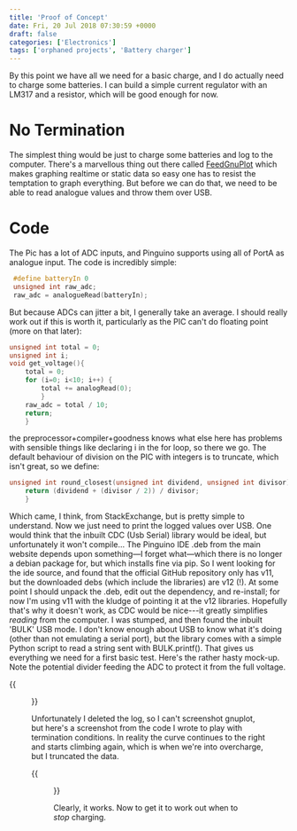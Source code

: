 ```yaml
---
title: 'Proof of Concept'
date: Fri, 20 Jul 2018 07:30:59 +0000
draft: false
categories: ['Electronics']
tags: ['orphaned projects', 'Battery charger']
---
```


By this point we have all we need for a basic charge, and I do
actually need to charge some batteries.  I can build a simple current
regulator with an LM317 and a resistor, which will be good enough for
now.

# No Termination

The simplest thing would be just to charge some batteries and log to
the computer.  There's a marvellous thing out there called
[FeedGnuPlot](https://github.com/dkogan/feedgnuplot) which makes
graphing realtime or static data so easy one has to resist the
temptation to graph everything.  But before we can do that, we need to
be able to read analogue values and throw them over USB.

# Code

The Pic has a lot of ADC inputs, and Pinguino supports using all of
PortA as analogue input.  The code is incredibly simple:
```c
 #define batteryIn 0 
 unsigned int raw_adc; 
 raw_adc = analogueRead(batteryIn);
```

But because ADCs can jitter a bit, I generally take an average.  I
should really work out if this is worth it, particularly as the PIC
can't do floating point (more on that later): 

```c
unsigned int total = 0; 
unsigned int i;
void get_voltage(){ 
	total = 0; 
	for (i=0; i<10; i++) { 
		total += analogRead(0); 
		} 
	raw_adc = total / 10; 
	return; 
	}
```

the preprocessor+compiler+goodness knows what else here has problems
with sensible things like declaring i in the for loop, so there we
go. The default behaviour of division on the PIC with integers is to
truncate, which isn't great, so we define: 

```c
unsigned int round_closest(unsigned int dividend, unsigned int divisor) { 
	return (dividend + (divisor / 2)) / divisor; 
	}
```
Which came, I think, from StackExchange, but is pretty simple to
understand.  Now we just need to print the logged values over USB.
One would think that the inbuilt CDC (Usb Serial) library would be
ideal, but unfortunately it won't compile…  The Pinguino IDE .deb from
the main website depends upon something—I forget what—which there is
no longer a debian package for, but which installs fine via pip.  So I
went looking for the ide source, and found that the official GitHub
repository only has v11, but the downloaded debs (which include the
libraries) are v12 (!).  At some point I should unpack the .deb, edit
out the dependency, and re-install; for now I'm using v11 with the
kludge of pointing it at the v12 libraries.  Hopefully that's why it
doesn't work, as CDC would be nice---it greatly simplifies _reading_
from the computer. I was stumped, and then found the inbuilt 'BULK'
USB mode.  I don't know enough about USB to know what it's doing
(other than not emulating a serial port), but the library comes with a
simple Python script to read a string sent with BULK.printf().  That
gives us everything we need for a first basic test.  Here's the rather
hasty mock-up.  Note the potential divider feeding the ADC to protect
it from the full voltage.

{{<figure src="/img/dscf11131-e1532011094813.jpg" caption="">}}

Unfortunately I deleted the log, so I can't screenshot gnuplot, but
here's a screenshot from the code I wrote to play with termination
conditions.  In reality the curve continues to the right and starts
climbing again, which is when we're into overcharge, but I truncated
the data.

{{<figure src="/img/overcharge.png" caption="">}}

Clearly, it works.  Now to get it to work out when to _stop_ charging.
